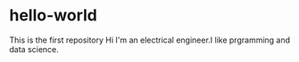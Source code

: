 # hello-world
This is the first repository
Hi 
I'm an electrical engineer.I like prgramming and data science.
